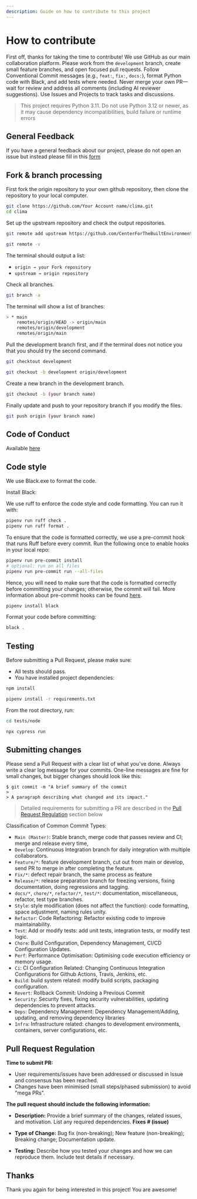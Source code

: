 ```yaml
---
description: Guide on how to contribute to this project
---
```


# How to contribute

First off, thanks for taking the time to contribute!
We use GitHub as our main collaboration platform. Please work from the `development` branch, create small feature branches, and open focused pull requests. Follow Conventional Commit messages (e.g., `feat:`, `fix:`, `docs:`), format Python code with Black, and add tests where needed. Never merge your own PR—wait for review and address all comments (including AI reviewer suggestions). Use Issues and Projects to track tasks and discussions.

> This project requires Python 3.11. Do not use Python 3.12 or newer, as it may cause dependency incompatibilities, build failure or runtime errors


## General Feedback

If you have a general feedback about our project, please do not open an issue but instead please fill in this [form](https://forms.gle/LRUq3vsFnE1QCLiA6)

## Fork & branch processing

First fork the origin repository to your own github repository, then clone the repository to your local computer.

```bash
git clone https://github.com/Your Account name/clima.git
cd clima
```

Set up the upstream repository and check the output repositories.

```bash
git remote add upstream https://github.com/CenterForTheBuiltEnvironment/clima.git

git remote -v
```

The terminal should output a list:

- `origin → your Fork repository`
- `upstream → origin repository`

Check all branches.

```bash
git branch -a
```

The terminal will show a list of branches:

```bash
> * main
  	remotes/origin/HEAD -> origin/main
  	remotes/origin/development
  	remotes/origin/main
```

Pull the development branch first, and if the terminal does not notice you that you should try the second command.

```bash
git checktout development

git checkout -b development origin/development
```

Create a new branch in the development branch.

```bash
git checkout -b (your branch name)
```

Finally update and push to your repository branch if you modify the files.

```bash
git push origin (your branch name)
```

## Code of Conduct

Available [here](code_of_conduct.md)

## Code style

We use Black.exe to format the code.

Install Black:

We use ruff to enforce the code style and code formatting. You can run it with:

```bash
pipenv run ruff check .
pipenv run ruff format .
```

To ensure that the code is formatted correctly, we use a pre-commit hook that runs Ruff before every commit.
Run the following once to enable hooks in your local repo:

```bash
pipenv run pre-commit install
# optional: run on all files
pipenv run pre-commit run --all-files
```

Hence, you will need to make sure that the code is formatted correctly before committing your changes; otherwise, the commit will fail.
More information about pre-commit hooks can be found [here](https://pre-commit.com/).

```bash
pipenv install black
```

Format your code before committing:

```bash
black .
```

## Testing

Before submitting a Pull Request, please make sure:
- All tests should pass.
- You have installed project dependencies:

```bash
npm install

pipenv install -r requirements.txt
```

From the root directory, run:

```bash
cd tests/node

npx cypress run
```

## Submitting changes

Please send a Pull Request with a clear list of what you've done. Always write a clear log message for your commits. One-line messages are fine for small changes, but bigger changes should look like this:

```text
$ git commit -m "A brief summary of the commit
> 
> A paragraph describing what changed and its impact."
```

> Detailed requirements for submitting a PR are described in the [Pull Request Regulation](#pull-request-regulation) section below

Classification of Common Commit Types:

- `Main (Master)`: Stable branch, merge code that passes review and CI; merge and release every time,
- `Develop`: Continuous Integration branch for daily integration with multiple collaborators.
- `Feature/*`: feature development branch, cut out from main or develop, send PR to merge in after completing the feature.
- `Fix/*`: defect repair branch, the same process as feature
- `Release/*`: release preparation branch for freezing versions, fixing documentation, doing regressions and tagging.
- `docs/*`, `chore/*`, `refactor/*`, `test/*`: documentation, miscellaneous, refactor, test type branches.
- `Style`: style modification (does not affect the function): code formatting, space adjustment, naming rules unity.
- `Refactor`: Code Refactoring: Refactor existing code to improve maintainability.
- `Test`: Add or modify tests: add unit tests, integration tests, or modify test logic.
- `Chore`: Build Configuration, Dependency Management, CI/CD Configuration Updates.
- `Perf`: Performance Optimisation: Optimising code execution efficiency or memory usage.
- `Ci`: CI Configuration Related: Changing Continuous Integration Configurations for Github Actions, Travis, Jenkins, etc.
- `Build`: build system related: modify build scripts, packaging configuration.
- `Revert`: Rollback Commit: Undoing a Previous Commit
- `Security`: Security fixes, fixing security vulnerabilities, updating dependencies to prevent attacks.
- `Deps`: Dependency Management: Dependency Management/Adding, updating, and removing dependency libraries
- `Infra`: Infrastructure related: changes to development environments, containers, server configurations, etc.

## Pull Request Regulation
**Time to submit PR:**

- User requirements/issues have been addressed or discussed in Issue and consensus has been reached.
- Changes have been minimised (small steps/phased submission) to avoid "mega PRs".

**The pull request should include the following information:**

- **Description:** Provide a brief summary of the changes, related issues, and motivation. List any required dependencies. **Fixes # (issue)**

- **Type of Change:** Bug fix (non-breaking); New feature (non-breaking); Breaking change; Documentation update.

- **Testing:** Describe how you tested your changes and how we can reproduce them. Include test details if necessary.


## Thanks

Thank you again for being interested in this project! You are awesome!

